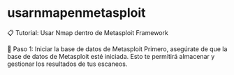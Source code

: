 # usarnmapenmetasploit
📋 Tutorial: Usar Nmap dentro de Metasploit Framework

🔧 Paso 1: Iniciar la base de datos de Metasploit
Primero, asegúrate de que la base de datos de Metasploit esté iniciada. Esto te permitirá almacenar y gestionar los resultados de tus escaneos.
